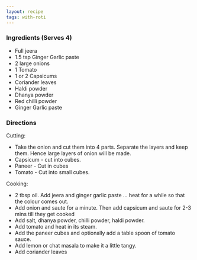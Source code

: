 ```yaml
---
layout: recipe
tags: with-roti
---
```


### Ingredients (Serves 4)

- Full jeera
- 1.5 tsp Ginger Garlic paste
- 2 large onions
- 1 Tomato
- 1 or 2 Capsicums
- Coriander leaves
- Haldi powder
- Dhanya powder
- Red chilli powder
- Ginger Garlic paste

### Directions

Cutting:

- Take the onion and cut them into 4 parts. Separate the layers and keep them. Hence large layers of onion will be made.
- Capsicum - cut into cubes.
- Paneer - Cut in cubes
- Tomato - Cut into small cubes.

Cooking:

- 2 tbsp oil. Add jeera and ginger garlic paste ... heat for a while so that the colour comes out.
- Add onion and saute for a minute. Then add capsicum and saute for 2-3 mins till they get cooked
- Add salt, dhanya powder, chilli powder, haldi powder.
- Add tomato and heat in its steam.
- Add the paneer cubes and optionally add a table spoon of tomato sauce.
- Add lemon or chat masala to make it a little tangy.
- Add coriander leaves
